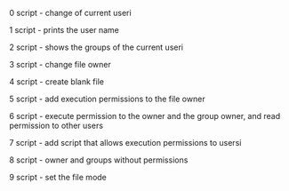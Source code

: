 0 script - change of current useri

1 script - prints the user name

2 script - shows the groups of the current useri

3 script - change file owner

4 script - create blank file

5 script - add execution permissions to the file owner

6 script - execute permission to the owner and the group owner, and read permission to other users

7 script - add script that allows execution permissions to usersi

8 script - owner and groups without permissions

9 script - set the file mode
